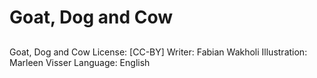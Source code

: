 # Goat, Dog and Cow

##

##

##

##

##

##

##

##

##
Goat, Dog and Cow
License: [CC-BY]
Writer: Fabian Wakholi
Illustration: Marleen Visser
Language: English
